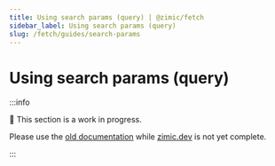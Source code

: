 ```yaml
---
title: Using search params (query) | @zimic/fetch
sidebar_label: Using search params (query)
slug: /fetch/guides/search-params
---
```


# Using search params (query)

:::info

🚧 This section is a work in progress.

Please use the [old documentation](https://github.com/zimicjs/zimic/wiki) while [zimic.dev](/) is not yet complete.

:::
